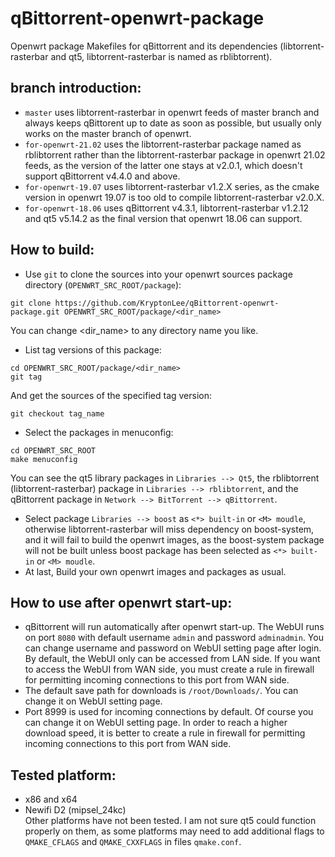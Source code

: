# qBittorrent-openwrt-package
Openwrt package Makefiles for qBittorrent and its dependencies (libtorrent-rasterbar and qt5, libtorrent-rasterbar is named as rblibtorrent).

## branch introduction:
* `master` uses libtorrent-rasterbar in openwrt feeds of master branch and always keeps qBittorent up to date as soon as possible, but usually only works on the master branch of openwrt.
* `for-openwrt-21.02` uses the libtorrent-rasterbar package named as rblibtorrent rather than the libtorrent-rasterbar package in openwrt 21.02 feeds, as the version of the latter one stays at v2.0.1, which doesn't support qBittorrent v4.4.0 and above.
* `for-openwrt-19.07` uses libtorrent-rasterbar v1.2.X series, as the cmake version in openwrt 19.07 is too old to compile libtorrent-rasterbar v2.0.X.
* `for-openwrt-18.06` uses qBittorrent v4.3.1, libtorrent-rasterbar v1.2.12 and qt5 v5.14.2 as the final version that openwrt 18.06 can support.

## How to build:
* Use `git` to clone the sources into your openwrt sources package directory (`OPENWRT_SRC_ROOT/package`):
```
git clone https://github.com/KryptonLee/qBittorrent-openwrt-package.git OPENWRT_SRC_ROOT/package/<dir_name>
```
You can change <dir_name> to any directory name you like.
* List tag versions of this package:
```
cd OPENWRT_SRC_ROOT/package/<dir_name>
git tag
```
And get the sources of the specified tag version:
```
git checkout tag_name
```
* Select the packages in menuconfig:
```
cd OPENWRT_SRC_ROOT
make menuconfig
```
You can see the qt5 library packages in `Libraries --> Qt5`, the rblibtorrent (libtorrent-rasterbar) package in `Libraries --> rblibtorrent`, and the qBittorrent package in `Network --> BitTorrent --> qBittorrent`.
* Select package `Libraries --> boost` as `<*> built-in` or `<M> moudle`, otherwise libtorrent-rasterbar will miss dependency on boost-system, and it will fail to build the openwrt images, as the boost-system package will not be built unless boost package has been selected as `<*> built-in` or `<M> moudle`.
* At last, Build your own openwrt images and packages as usual.
## How to use after openwrt start-up:
* qBittorrent will run automatically after openwrt start-up. The WebUI runs on port `8080` with default username `admin` and password `adminadmin`. You can change username and password on WebUI setting page after login. By default, the WebUI only can be accessed from LAN side. If you want to access the WebUI from WAN side, you must create a rule in firewall for permitting incoming connections to this port from WAN side.
* The default save path for downloads is `/root/Downloads/`. You can change it on WebUI setting page. 
* Port 8999 is used for incoming connections by default. Of course you can change it on WebUI setting page. In order to reach a higher download speed, it is better to create a rule in firewall for permitting incoming connections to this port from WAN side.
## Tested platform:
* x86 and x64
* Newifi D2 (mipsel_24kc)
<br>Other platforms have not been tested. I am not sure qt5 could function properly on them, as some platforms may need to add additional flags to `QMAKE_CFLAGS` and `QMAKE_CXXFLAGS` in files `qmake.conf`.
